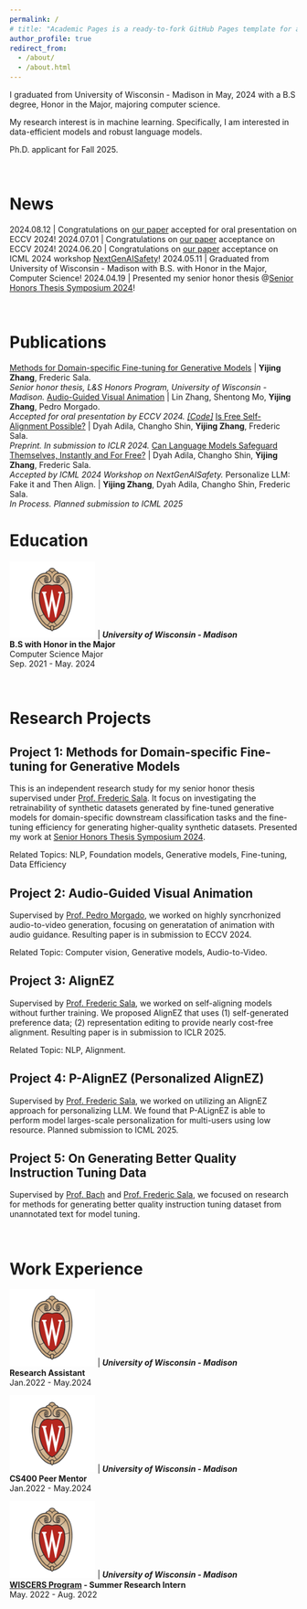 ```yaml
---
permalink: /
# title: "Academic Pages is a ready-to-fork GitHub Pages template for academic personal websites"
author_profile: true
redirect_from: 
  - /about/
  - /about.html
---
```


I graduated from University of Wisconsin - Madison in May, 2024 with a B.S degree, Honor in the Major, majoring computer science.

My research interest is in machine learning. Specifically, I am interested in data-efficient models and robust language models.

Ph.D. applicant for Fall 2025.

<br>

News
======

2024.08.12 | Congratulations on [our paper](https://arxiv.org/abs/2403.05659) accepted for oral presentation on ECCV 2024!
2024.07.01 | Congratulations on [our paper](https://arxiv.org/abs/2403.05659) acceptance on ECCV 2024!
2024.06.20 | Congratulations on [our paper](https://openreview.net/pdf?id=ALRWSxT1rl) acceptance on ICML 2024 workshop [NextGenAISafety](https://icml-nextgenaisafety.github.io/)!
2024.05.11 | Graduated from University of Wisconsin - Madison with B.S. with Honor in the Major, Computer Science!
2024.04.19 | Presented my senior honor thesis @[Senior Honors Thesis Symposium 2024](https://honors.ls.wisc.edu/event/senior-honors-thesis-symposium-2024/)!

<br>

Publications
======

[Methods for Domain-specific Fine-tuning for Generative Models](files/Thesis.pdf)	| **Yijing Zhang**, Frederic Sala. <br> *Senior honor thesis, L&S Honors Program, University of Wisconsin - Madison.*
[Audio-Guided Visual Animation](https://arxiv.org/abs/2403.05659)	| Lin Zhang, Shentong Mo, **Yijing Zhang**, Pedro Morgado. <br> *Accepted for oral presentation by ECCV 2024. [[Code]](https://github.com/lzhangbj/ASVA)*
[Is Free Self-Alignment Possible?](https://arxiv.org/abs/2406.03642)	| Dyah Adila, Changho Shin, **Yijing Zhang**, Frederic Sala. <br> *Preprint. In submission to ICLR 2024.*
[Can Language Models Safeguard Themselves, Instantly and For Free?](https://openreview.net/pdf?id=ALRWSxT1rl) | Dyah Adila, Changho Shin, **Yijing Zhang**, Frederic Sala. <br> *Accepted by ICML 2024 Workshop on NextGenAISafety.*
Personalize LLM: Fake it and Then Align. | **Yijing Zhang**, Dyah Adila, Changho Shin, Frederic Sala. <br> *In Process. Planned submission to ICML 2025*

Education
======

<img src="./images/UWM.png" style="width:150px"> | ***University of Wisconsin - Madison*** <br> **B.S with Honor in the Major** <br> Computer Science Major <br> Sep. 2021 - May. 2024

<br>

Research Projects
======

## Project 1: Methods for Domain-specific Fine-tuning for Generative Models

This is an independent research study for my senior honor thesis supervised under [Prof. Frederic Sala](https://pages.cs.wisc.edu/~fredsala/). It focus on investigating the retrainability of synthetic datasets generated by fine-tuned generative models for domain-specific downstream classification tasks and the fine-tuning efficiency for generating higher-quality synthetic datasets.
Presented my work at [Senior Honors Thesis Symposium 2024](https://honors.ls.wisc.edu/event/senior-honors-thesis-symposium-2024/).

Related Topics: NLP, Foundation models, Generative models, Fine-tuning, Data Efficiency

## Project 2: Audio-Guided Visual Animation

Supervised by [Prof. Pedro Morgado](https://pedro-morgado.github.io/), we worked on highly syncrhonized audio-to-video generation, focusing on generatation of animation with audio guidance.
Resulting paper is in submission to ECCV 2024.

Related Topic: Computer vision, Generative models, Audio-to-Video.

## Project 3: AlignEZ

Supervised by [Prof. Frederic Sala](https://pages.cs.wisc.edu/~fredsala/), we worked on self-aligning models without further training. We proposed AlignEZ that uses (1) self-generated preference data; (2) representation editing to provide nearly cost-free alignment.
Resulting paper is in submission to ICLR 2025.

Related Topic: NLP, Alignment. 

## Project 4: P-AlignEZ (Personalized AlignEZ)

Supervised by [Prof. Frederic Sala](https://pages.cs.wisc.edu/~fredsala/), we worked on utilizing an AlignEZ approach for personalizing LLM. We found that P-ALignEZ is able to perform model larges-scale personalization for multi-users using low resource. Planned submission to ICML 2025.

## Project 5: On Generating Better Quality Instruction Tuning Data

Supervised by [Prof. Bach](https://cs.brown.edu/people/sbach/index.html) and [Prof. Frederic Sala](https://pages.cs.wisc.edu/~fredsala/), we focused on research for methods for generating better quality instruction tuning dataset from unannotated text for model tuning. 


<br>

Work Experience
======

<img src="./images/UWM.png" style="width:150px"> | ***University of Wisconsin - Madison*** <br> **Research Assistant** <br> Jan.2022 - May.2024

<img src="./images/UWM.png" style="width:150px"> | ***University of Wisconsin - Madison*** <br> **CS400 Peer Mentor** <br> Jan.2022 - May.2024

<img src="./images/UWM.png" style="width:150px"> | ***University of Wisconsin - Madison*** <br> **[WISCERS Program](https://wiscers.cs.wisc.edu/home) - Summer Research Intern** <br> May. 2022 - Aug. 2022
